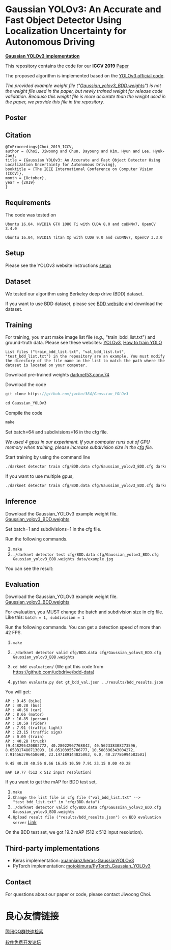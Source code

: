 # Gaussian YOLOv3: An Accurate and Fast Object Detector Using Localization Uncertainty for Autonomous Driving
**[Gaussian YOLOv3 implementation](https://github.com/jwchoi384/Gaussian_YOLOv3)**

This repository contains the code for our **ICCV 2019** [Paper](http://openaccess.thecvf.com/content_ICCV_2019/html/Choi_Gaussian_YOLOv3_An_Accurate_and_Fast_Object_Detector_Using_Localization_ICCV_2019_paper.html)

The proposed algorithm is implemented based on the [YOLOv3 official code](https://github.com/pjreddie/darknet).

 

*The provided example weight file ("[Gaussian_yolov3_BDD.weights](https://drive.google.com/open?id=1Eutnens-3z6o4LYe0PZXJ1VYNwcZ6-2Y)") is not the weight file used in the paper, but newly trained weight for release code validation. Because this weight file is more accurate than the weight used in the paper, we provide this file in the repository.*

Poster
------
 

Citation
--------
```
@InProceedings{Choi_2019_ICCV,
author = {Choi, Jiwoong and Chun, Dayoung and Kim, Hyun and Lee, Hyuk-Jae},
title = {Gaussian YOLOv3: An Accurate and Fast Object Detector Using Localization Uncertainty for Autonomous Driving},
booktitle = {The IEEE International Conference on Computer Vision (ICCV)},
month = {October},
year = {2019}
}
```

Requirements
----------------------
The code was tested on 

`Ubuntu 16.04, NVIDIA GTX 1080 Ti with CUDA 8.0 and cuDNNv7, OpenCV 3.4.0`

`Ubuntu 16.04, NVIDIA Titan Xp with CUDA 9.0 and cuDNNv7, OpenCV 3.3.0`


Setup
------
Please see the YOLOv3 website instructions [setup](https://pjreddie.com/darknet/yolo/)


Dataset
-------
We tested our algorithm using Berkeley deep drive (BDD) dataset.

If you want to use BDD dataset, please see [BDD website](https://bdd-data.berkeley.edu/) and download the dataset.

Training
--------
For training, you must make image list file (*e.g.,* "train_bdd_list.txt") and ground-truth data. Please see these websites: [YOLOv3](https://pjreddie.com/darknet/yolo/), [How to train YOLO](https://timebutt.github.io/static/how-to-train-yolov2-to-detect-custom-objects/)

`List files ("train_bdd_list.txt", "val_bdd_list.txt", "test_bdd_list.txt") in the repository are an example. You must modify the directory of the file name in the list to match the path where the dataset is located on your computer.`

Download pre-trained weights [darknet53.conv.74](http://pjreddie.com/media/files/darknet53.conv.74)

Download the code
```Swift
git clone https://github.com/jwchoi384/Gaussian_YOLOv3
```

```Swift
cd Gaussian_YOLOv3
```

Compile the code
```Swift
make
```

Set batch=64 and subdivisions=16 in the cfg file.

*We used 4 gpus in our experiment. If your computer runs out of GPU memory when training, please increase subdivision size in the cfg file.* 

Start training by using the command line
```Swift
./darknet detector train cfg/BDD.data cfg/Gaussian_yolov3_BDD.cfg darknet53.conv.74
```
If you want to use multiple gpus,
```Swift
./darknet detector train cfg/BDD.data cfg/Gaussian_yolov3_BDD.cfg darknet53.conv.74 -gpus 0,1,2,3
```

Inference
---------
Download the Gaussian_YOLOv3 example weight file. [Gaussian_yolov3_BDD.weights](https://drive.google.com/open?id=1Eutnens-3z6o4LYe0PZXJ1VYNwcZ6-2Y)

Set batch=1 and subdivisions=1 in the cfg file.

Run the following commands.
1. `make`
2. `./darknet detector test cfg/BDD.data cfg/Gaussian_yolov3_BDD.cfg Gaussian_yolov3_BDD.weights data/example.jpg`

You can see the result:

 

Evaluation
----------
Download the Gaussian_YOLOv3 example weight file. [Gaussian_yolov3_BDD.weights](https://drive.google.com/open?id=1Eutnens-3z6o4LYe0PZXJ1VYNwcZ6-2Y)

For evaluation, you MUST change the batch and subdivision size in cfg file.
Like this: `batch = 1, subdivision = 1`

Run the following commands. You can get a detection speed of more than 42 FPS.
1. `make`

2. `./darknet detector valid cfg/BDD.data cfg/Gaussian_yolov3_BDD.cfg Gaussian_yolov3_BDD.weights`

3. `cd bdd_evaluation/` (We got this code from https://github.com/ucbdrive/bdd-data)

4. `python evaluate.py det gt_bdd_val.json ../results/bdd_results.json`

You will get:
```
AP : 9.45 (bike)
AP : 40.28 (bus)
AP : 40.56 (car)
AP : 8.66 (motor)
AP : 16.85 (person)
AP : 10.59 (rider)
AP : 7.91 (traffic light)
AP : 23.15 (traffic sign)
AP : 0.00 (train)
AP : 40.28 (truck)
[9.448295420802772, 40.28022967768842, 40.562338308273596, 8.658317480713093, 16.85103955706777, 10.588396343004272, 7.914563796458698, 23.147189144825003, 0.0, 40.27786994583501] 

9.45 40.28 40.56 8.66 16.85 10.59 7.91 23.15 0.00 40.28

mAP 19.77 (512 x 512 input resolution)
```

If you want to get the mAP for BDD test set, 
1. `make`
2. `Change the list file in cfg file ("val_bdd_list.txt" --> "test_bdd_list.txt" in "cfg/BDD.data")`
3. `./darknet detector valid cfg/BDD.data cfg/Gaussian_yolov3_BDD.cfg Gaussian_yolov3_BDD.weights`
4. `Upload result file ("results/bdd_results.json") on BDD evaluation server` [Link](https://bdd-data.berkeley.edu/portal.html)

On the BDD test set, we got 19.2 mAP (512 x 512 input resolution).


Third-party implementations
-------
* Keras implementation: [xuannianz/keras-GaussianYOLOv3](https://github.com/xuannianz/keras-GaussianYOLOv3)
* PyTorch implementation: [motokimura/PyTorch_Gaussian_YOLOv3](https://github.com/motokimura/PyTorch_Gaussian_YOLOv3)

Contact
-------
For questions about our paper or code, please contact Jiwoong Choi. 

 


 # 良心友情链接

[腾讯QQ群快速检索](http://u.720life.cn/s/8cf73f7c)

[软件免费开发论坛](http://u.720life.cn/s/bbb01dc0)